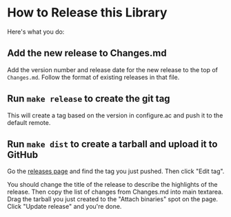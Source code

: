 # How to Release this Library

Here's what you do:

## Add the new release to Changes.md

Add the version number and release date for the new release to the top of
`Changes.md`. Follow the format of existing releases in that file.

## Run `make release` to create the git tag

This will create a tag based on the version in configure.ac and push it to the
default remote.

## Run `make dist` to create a tarball and upload it to GitHub

Go the [releases page](https://github.com/maxmind/libmaxminddb/releases) and
find the tag you just pushed. Then click "Edit tag".

You should change the title of the release to describe the highlights of the
release. Then copy the list of changes from Changes.md into main
textarea. Drag the tarball you just created to the "Attach binaries" spot on
the page. Click "Update release" and you're done.


